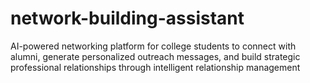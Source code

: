 # network-building-assistant
AI-powered networking platform for college students to connect with alumni, generate personalized outreach messages, and build strategic professional relationships through intelligent relationship management
